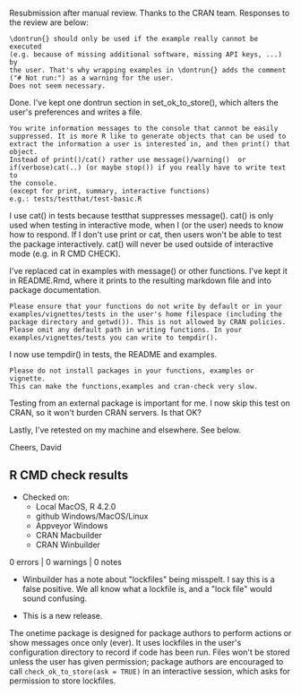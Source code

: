 
Resubmission after manual review. Thanks to the CRAN team.
Responses to the review are below:

    \dontrun{} should only be used if the example really cannot be executed
    (e.g. because of missing additional software, missing API keys, ...) by
    the user. That's why wrapping examples in \dontrun{} adds the comment
    ("# Not run:") as a warning for the user.
    Does not seem necessary.

Done. I've kept one dontrun section in set_ok_to_store(), which alters
the user's preferences and writes a file.

    You write information messages to the console that cannot be easily
    suppressed. It is more R like to generate objects that can be used to
    extract the information a user is interested in, and then print() that
    object.
    Instead of print()/cat() rather use message()/warning()  or
    if(verbose)cat(..) (or maybe stop()) if you really have to write text to
    the console.
    (except for print, summary, interactive functions)
    e.g.: tests/testthat/test-basic.R

I use cat() in tests because testthat suppresses message().
cat() is only used when testing in interactive mode, when I (or the user)
needs to know how to respond. If I don't use print or cat, then users
won't be able to test the package interactively. cat() will never be used outside
of interactive mode (e.g. in R CMD CHECK).

I've replaced cat in examples with message() or other functions.
I've kept it in README.Rmd, where it prints to the resulting markdown file
and into package documentation.

    Please ensure that your functions do not write by default or in your
    examples/vignettes/tests in the user's home filespace (including the
    package directory and getwd()). This is not allowed by CRAN policies.
    Please omit any default path in writing functions. In your
    examples/vignettes/tests you can write to tempdir().

I now use tempdir() in tests, the README and examples.

    Please do not install packages in your functions, examples or vignette.
    This can make the functions,examples and cran-check very slow.

Testing from an external package is important for me. I now skip this test on
CRAN, so it won't burden CRAN servers. Is that OK? 

Lastly, I've retested on my machine and elsewhere. See below.

Cheers,
David


## R CMD check results

* Checked on:
  - Local MacOS, R 4.2.0
  - github Windows/MacOS/Linux
  - Appveyor Windows
  - CRAN Macbuilder
  - CRAN Winbuilder

0 errors | 0 warnings | 0 notes

* Winbuilder has a note about "lockfiles" being misspelt. I say this is a false
  positive. We all know what a lockfile is, and a "lock file" would sound 
  confusing.
  
* This is a new release.

The onetime package is designed for package authors to perform actions or show
messages once only (ever). It uses lockfiles in the user's
configuration directory to record if code has been run. Files won't be
stored unless the user has given permission; package authors are encouraged
to call `check_ok_to_store(ask = TRUE)` in an interactive session, which
asks for permission to store lockfiles. 


